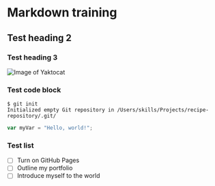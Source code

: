 # Markdown training
## Test heading 2
### Test heading 3
![Image of Yaktocat](https://octodex.github.com/images/yaktocat.png)
### Test code block
```
$ git init
Initialized empty Git repository in /Users/skills/Projects/recipe-repository/.git/
```

``` javascript
var myVar = "Hello, world!";
```
### Test list
- [ ] Turn on GitHub Pages
- [ ] Outline my portfolio
- [ ] Introduce myself to the world

